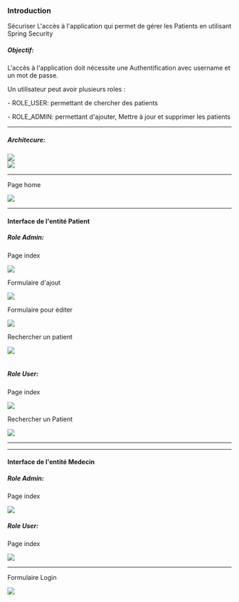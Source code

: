 <h3>Introduction</h3>
<p>Sécuriser L'accès à l'application qui permet de gérer les Patients en utilisant Spring Security</p>
<h5>Objectif:</h5>
<p>L'accès à l'application doit nécessite une Authentification avec username et un mot de passe.</p>

<p>Un utilisateur peut avoir plusieurs roles :</p>
<p>- ROLE_USER: permettant de chercher des patients</p>
<p>- ROLE_ADMIN: permettant d'ajouter, Mettre à jour et supprimer les patients</p>
<hr>
<h5>Architecure:</h5>
<img src="images/arch.PNG">
<br>
<img src="images/Capture.PNG">

<hr>
<p>Page home</p>
<img src="images/cap.PNG">
<hr>

<h4>Interface de l'entité Patient</h4>
<h5>Role Admin:</h5>

<p>Page index</p>
<img src="images/homeAD.PNG">

<p>Formulaire d'ajout</p>
<img src="images/ajouterP.PNG">

<p>Formulaire pour éditer</p>
<img src="images/modifierP.PNG">

<p>Rechercher un patient</p>
<img src="images/search.PNG">

<br>
<br>
<h5>Role User:</h5>
<p>Page index</p>
<img src="images/homeUS.PNG">

<p>Rechercher un Patient</p>
<img src="images/searchPUser.PNG">

<hr>
<hr>
<h4>Interface de l'entité Medecin</h4>
<h5>Role Admin:</h5>
<p>Page index</p>
<img src="images/indexADMED.PNG">

<h5>Role User:</h5>
<p>Page index</p>
<img src="images/indexUserMED.PNG">


<hr>
<p>Formulaire Login</p>
<img src="images/login.PNG">
